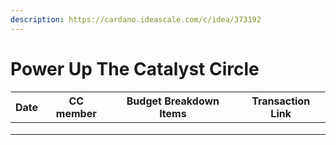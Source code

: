 ```yaml
---
description: https://cardano.ideascale.com/c/idea/373192
---
```


# Power Up The Catalyst Circle



<table><thead><tr><th>Date</th><th>CC member</th><th data-type="select">Budget Breakdown Items</th><th>Transaction Link</th></tr></thead><tbody><tr><td></td><td></td><td></td><td></td></tr><tr><td></td><td></td><td></td><td></td></tr><tr><td></td><td></td><td></td><td></td></tr></tbody></table>
